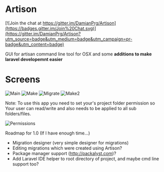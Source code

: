 # Artison

[![Join the chat at https://gitter.im/DamianPrg/Artison](https://badges.gitter.im/Join%20Chat.svg)](https://gitter.im/DamianPrg/Artison?utm_source=badge&utm_medium=badge&utm_campaign=pr-badge&utm_content=badge)

GUI for artisan command line tool for OSX and some **additions to make laravel developemnt easier**

# Screens
![Main](http://i.imgur.com/D1myRq8.png)
![Make](http://i.imgur.com/AN0Np8C.png)
![Migrate](http://i.imgur.com/3v2gBlw.png)
![Make2](http://i.imgur.com/LEL1TSo.png)


Note: To use this app you need to set your's project folder permission so Your user can read/write and also needs to be applied to all sub folders/files.

![Permissions](http://i.imgur.com/O2g6fQG.png?1)

Roadmap for 1.0 (If I have enough time...)
- Migration designer (very simple designer for migrations)
- Editing migrations which were created using Artison?
- Package manager support (http://packalyst.com)?
- Add Laravel IDE helper to root directory of project, and maybe cmd line support too?

